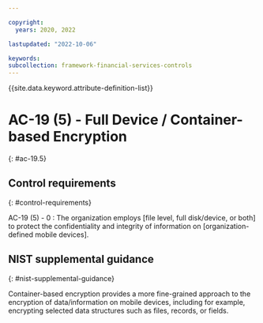 ```yaml
---

copyright:
  years: 2020, 2022

lastupdated: "2022-10-06"

keywords: 
subcollection: framework-financial-services-controls
---
```


{{site.data.keyword.attribute-definition-list}}

               
# AC-19 (5) - Full Device / Container-based Encryption
{: #ac-19.5}

## Control requirements
{: #control-requirements}

AC-19 (5) - 0
    : The organization employs [file level, full disk/device, or both] to protect the confidentiality and integrity of information on [organization-defined mobile devices].

## NIST supplemental guidance
{: #nist-supplemental-guidance}

Container-based encryption provides a more fine-grained approach to the encryption of data/information on mobile devices, including for example, encrypting selected data structures such as files, records, or fields.





